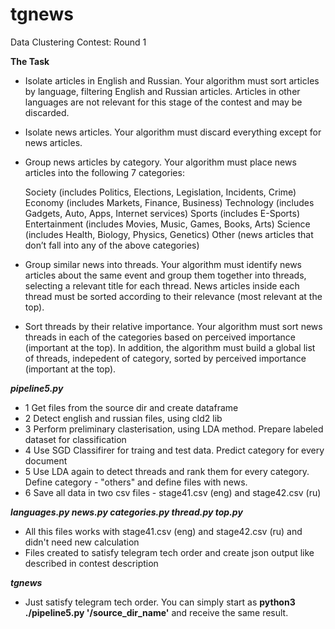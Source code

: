 # tgnews
Data Clustering Contest: Round 1 

**The Task**



- Isolate articles in English and Russian. Your algorithm must sort articles by language, filtering English and Russian articles. Articles in other languages are not relevant for this stage of the contest and may be discarded.

- Isolate news articles. Your algorithm must discard everything except for news articles.

- Group news articles by category. Your algorithm must place news articles into the following 7 categories:

  Society (includes Politics, Elections, Legislation, Incidents, Crime)
  Economy (includes Markets, Finance, Business)
  Technology (includes Gadgets, Auto, Apps, Internet services)
  Sports (includes E-Sports)
  Entertainment (includes Movies, Music, Games, Books, Arts)
  Science (includes Health, Biology, Physics, Genetics)
  Other (news articles that don’t fall into any of the above categories)
- Group similar news into threads. Your algorithm must identify news articles about the same event and group them together into threads, selecting a relevant title for each thread. News articles inside each thread must be sorted according to their relevance (most relevant at the top).

- Sort threads by their relative importance. Your algorithm must sort news threads in each of the categories based on perceived importance (important at the top). In addition, the algorithm must build a global list of threads, indepedent of category, sorted by perceived importance (important at the top).

***pipeline5.py***
- 1 Get files from the source dir and create dataframe
- 2 Detect english and russian files, using cld2 lib
- 3 Perform preliminary clasterisation, using LDA method. Prepare labeled dataset for classification
- 4 Use SGD Classifirer for traing and test data. Predict category for every document
- 5 Use LDA again to detect threads and rank them for every category. Define category - "others" and define files with news.
- 6 Save all data in two csv files - stage41.csv (eng) and stage42.csv (ru)

***languages.py news.py categories.py thread.py top.py***

- All this files works with stage41.csv (eng) and stage42.csv (ru) and didn't need new calculation
- Files created to satisfy telegram tech order and create json output like described in contest description


***tgnews***
- Just satisfy telegram tech order. You  can simply start as ****python3 ./pipeline5.py '/source_dir_name'**** and receive the same     result. 

    
